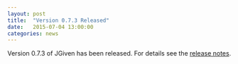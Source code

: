 ```yaml
---
layout: post
title:  "Version 0.7.3 Released"
date:   2015-07-04 13:00:00
categories: news
---
```

Version 0.7.3 of JGiven has been released. For details see the [release notes](https://github.com/TNG/JGiven/releases/tag/v0.7.3).

[jgiven-gh]: https://github.com/TNG/JGiven
[jgiven]:    http://jgiven.org
